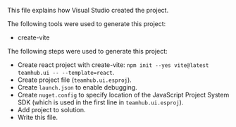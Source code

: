This file explains how Visual Studio created the project.

The following tools were used to generate this project:
- create-vite

The following steps were used to generate this project:
- Create react project with create-vite: `npm init --yes vite@latest teamhub.ui -- --template=react`.
- Create project file (`teamhub.ui.esproj`).
- Create `launch.json` to enable debugging.
- Create `nuget.config` to specify location of the JavaScript Project System SDK (which is used in the first line in `teamhub.ui.esproj`).
- Add project to solution.
- Write this file.
